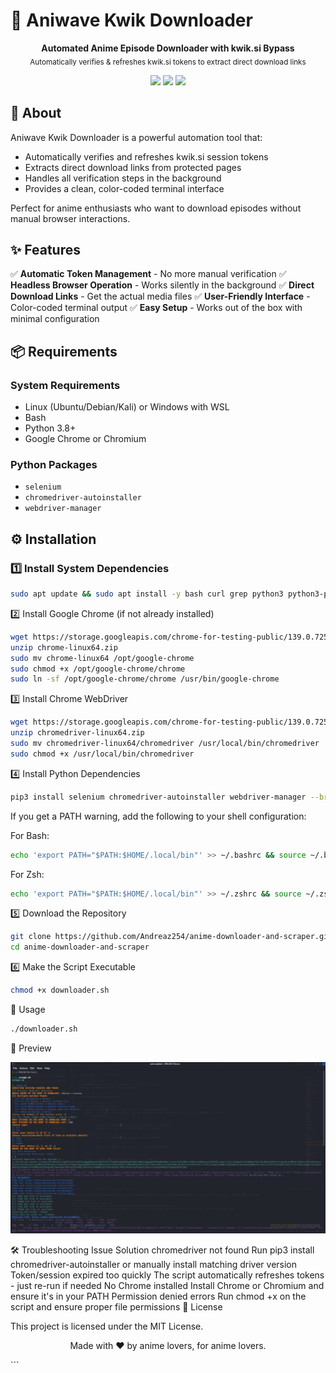 # 🎥 Aniwave Kwik Downloader

<p align="center">
  <b>Automated Anime Episode Downloader with kwik.si Bypass</b><br>
  <sub>Automatically verifies & refreshes kwik.si tokens to extract direct download links</sub>
</p>

<p align="center">
  <img src="https://img.shields.io/badge/Status-Active-brightgreen">
  <img src="https://img.shields.io/badge/License-MIT-blue">
  <img src="https://img.shields.io/badge/Platform-Linux%20%7C%20Windows%20(WSL)-orange">
</p>

## 📖 About

Aniwave Kwik Downloader is a powerful automation tool that:
- Automatically verifies and refreshes kwik.si session tokens
- Extracts direct download links from protected pages
- Handles all verification steps in the background
- Provides a clean, color-coded terminal interface

Perfect for anime enthusiasts who want to download episodes without manual browser interactions.

## ✨ Features

✅ **Automatic Token Management** - No more manual verification
✅ **Headless Browser Operation** - Works silently in the background
✅ **Direct Download Links** - Get the actual media files
✅ **User-Friendly Interface** - Color-coded terminal output
✅ **Easy Setup** - Works out of the box with minimal configuration

## 📦 Requirements

### System Requirements
- Linux (Ubuntu/Debian/Kali) or Windows with WSL
- Bash
- Python 3.8+
- Google Chrome or Chromium

### Python Packages
- `selenium`
- `chromedriver-autoinstaller`
- `webdriver-manager`

## ⚙️ Installation

### 1️⃣ Install System Dependencies

```bash
sudo apt update && sudo apt install -y bash curl grep python3 python3-pip chromium
```
2️⃣ Install Google Chrome (if not already installed)
```bash
wget https://storage.googleapis.com/chrome-for-testing-public/139.0.7258.66/linux64/chrome-linux64.zip
unzip chrome-linux64.zip
sudo mv chrome-linux64 /opt/google-chrome
sudo chmod +x /opt/google-chrome/chrome
sudo ln -sf /opt/google-chrome/chrome /usr/bin/google-chrome
```
3️⃣ Install Chrome WebDriver
```bash
wget https://storage.googleapis.com/chrome-for-testing-public/139.0.7258.66/linux64/chromedriver-linux64.zip
unzip chromedriver-linux64.zip
sudo mv chromedriver-linux64/chromedriver /usr/local/bin/chromedriver
sudo chmod +x /usr/local/bin/chromedriver
```
4️⃣ Install Python Dependencies
```bash
pip3 install selenium chromedriver-autoinstaller webdriver-manager --break-system-packages
```
If you get a PATH warning, add the following to your shell configuration:

For Bash:
```bash
echo 'export PATH="$PATH:$HOME/.local/bin"' >> ~/.bashrc && source ~/.bashrc
```

For Zsh:
```bash
echo 'export PATH="$PATH:$HOME/.local/bin"' >> ~/.zshrc && source ~/.zshrc
```
5️⃣ Download the Repository
```bash
git clone https://github.com/Andreaz254/anime-downloader-and-scraper.git
cd anime-downloader-and-scraper
```
6️⃣ Make the Script Executable
```bash
chmod +x downloader.sh
```
🚀 Usage
```bash
./downloader.sh
```
📸 Preview
<p align="center"> <img src="./terminal-preview.png" alt="Terminal Preview" width="800"> </p>
🛠 Troubleshooting
Issue	Solution
chromedriver not found	Run pip3 install chromedriver-autoinstaller or manually install matching driver version
Token/session expired too quickly	The script automatically refreshes tokens - just re-run if needed
No Chrome installed	Install Chrome or Chromium and ensure it's in your PATH
Permission denied errors	Run chmod +x on the script and ensure proper file permissions
📝 License

This project is licensed under the MIT License.
<p align="center"> Made with ❤️ by anime lovers, for anime lovers. </p> ```
